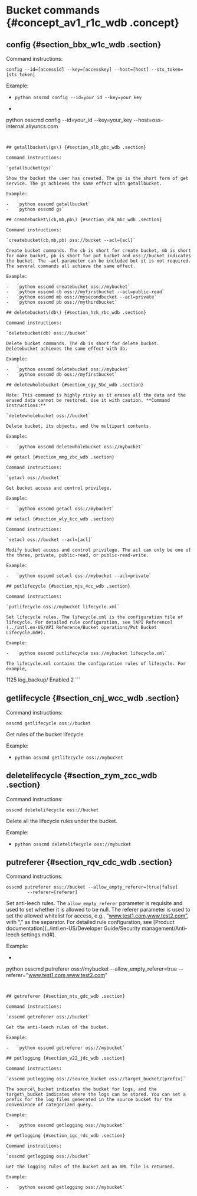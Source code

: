 # Bucket commands {#concept_av1_r1c_wdb .concept}

## config {#section_bbx_w1c_wdb .section}

Command instructions:

```
config --id=[accessid] --key=[accesskey] --host=[host] --sts_token=[sts_token]
```

Example:

-   `python osscmd config --id=your_id --key=your_key`
-   ```
python osscmd config --id=your_id --key=your_key
        --host=oss-internal.aliyuncs.com
```


## getallbucket\(gs\) {#section_alb_gbc_wdb .section}

Command instructions:

`getallbucket(gs)`

Show the bucket the user has created. The gs is the short form of get service. The gs achieves the same effect with getallbucket.

Example:

-   `python osscmd getallbucket`
-   `python osscmd gs`

## createbucket\(cb,mb,pb\) {#section_uhk_mbc_wdb .section}

Command instructions:

`createbucket(cb,mb,pb) oss://bucket --acl=[acl]`

Create bucket commands. The cb is short for create bucket, mb is short for make bucket, pb is short for put bucket and oss://bucket indicates the bucket. The —acl parameter can be included but it is not required. The several commands all achieve the same effect.

Example:

-   `python osscmd createbucket oss://mybucket`
-   `python osscmd cb oss://myfirstbucket --acl=public-read`
-   `python osscmd mb oss://mysecondbucket --acl=private`
-   `python osscmd pb oss://mythirdbucket`

## deletebucket\(db\) {#section_hzk_rbc_wdb .section}

Command instructions:

`deletebucket(db) oss://bucket`

Delete bucket commands. The db is short for delete bucket. Deletebucket achieves the same effect with db.

Example:

-   `python osscmd deletebucket oss://mybucket`
-   `python osscmd db oss://myfirstbucket`

## deletewholebucket {#section_cgy_5bc_wdb .section}

Note: This command is highly risky as it erases all the data and the erased data cannot be restored. Use it with caution. **Command instructions:**

`deletewholebucket oss://bucket`

Delete bucket, its objects, and the multipart contents.

Example:

-   `python osscmd deletewholebucket oss://mybucket`

## getacl {#section_mmg_zbc_wdb .section}

Command instructions:

`getacl oss://bucket`

Get bucket access and control privilege.

Example:

-   `python osscmd getacl oss://mybucket`

## setacl {#section_wly_kcc_wdb .section}

Command instructions:

`setacl oss://bucket --acl=[acl]`

Modify bucket access and control privilege. The acl can only be one of the three, private, public-read, or public-read-write.

Example:

-   `python osscmd setacl oss://mybucket --acl=private`

## putlifecycle {#section_mjs_4cc_wdb .section}

Command instructions:

`putlifecycle oss://mybucket lifecycle.xml`

Set lifecycle rules. The lifecycle.xml is the configuration file of lifecycle. For detailed rule configuration, see [API Reference](../intl.en-US/API Reference/Bucket operations/Put Bucket Lifecycle.md#).

Example:

-   `python osscmd putlifecycle oss://mybucket lifecycle.xml`

The lifecycle.xml contains the configuration rules of lifecycle. For example,

```
<LifecycleConfiguration>
    <Rule>
        <ID>1125</ID>
        <Prefix>log_backup/</Prefix>
        <Status>Enabled</Status>
        <Expiration>
            <Days>2</Days>
        </Expiration>
    </Rule>
</LifecycleConfiguration>
```

## getlifecycle {#section_cnj_wcc_wdb .section}

Command instructions:

`osscmd getlifecycle oss://bucket`

Get rules of the bucket lifecycle.

Example:

-   `python osscmd getlifecycle oss://mybucket`

## deletelifecycle {#section_zym_zcc_wdb .section}

Command instructions:

`osscmd deletelifecycle oss://bucket`

Delete all the lifecycle rules under the bucket.

Example:

-   `python osscmd deletelifecycle oss://mybucket`

## putreferer {#section_rqv_cdc_wdb .section}

Command instructions:

```
osscmd putreferer oss://bucket --allow_empty_referer=[true|false]
        --referer=[referer]
```

Set anti-leech rules. The `allow_empty_referer` parameter is requisite and used to set whether it is allowed to be null. The referer parameter is used to set the allowed whitelist for access, e.g., “www.test1.com,www.test2.com”, with “,” as the separator. For detailed rule configuration, see [Product documentation](../intl.en-US/Developer Guide/Security management/Anti-leech settings.md#).

Example:

-   ```
python osscmd putreferer oss://mybucket --allow_empty_referer=true
          --referer="www.test1.com,www.test2.com"
```


## getreferer {#section_nts_gdc_wdb .section}

Command instructions:

`osscmd getreferer oss://bucket`

Get the anti-leech rules of the bucket.

Example:

-   `python osscmd getreferer oss://mybucket`

## putlogging {#section_v22_jdc_wdb .section}

Command instructions:

`osscmd putlogging oss://source_bucket oss://target_bucket/[prefix]`

The source\_bucket indicates the bucket for logs, and the target\_bucket indicates where the logs can be stored. You can set a prefix for the log files generated in the source bucket for the convenience of categorized query.

Example:

-   `python osscmd getlogging oss://mybucket`

## getlogging {#section_igc_rdc_wdb .section}

Command instructions:

`osscmd getlogging oss://bucket`

Get the logging rules of the bucket and an XML file is returned.

Example:

-   `python osscmd getlogging oss://mybucket`


